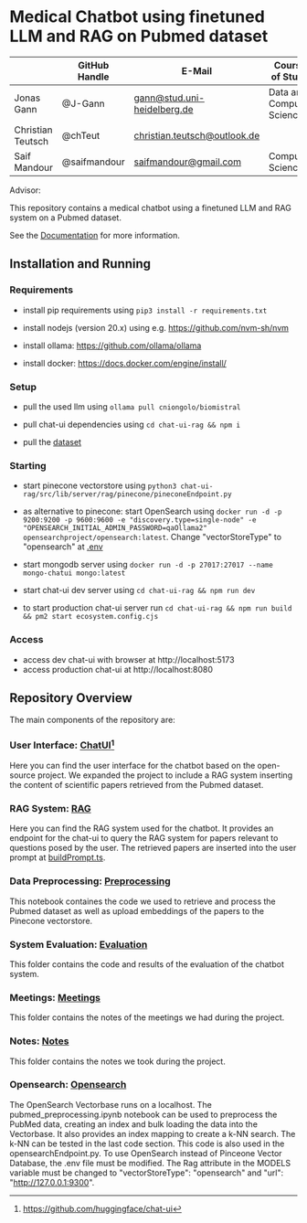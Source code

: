 # Medical Chatbot using finetuned LLM and RAG on Pubmed dataset

|                   | GitHub Handle | E-Mail                       | Course of Study           | Matriculation Number |
| ----------------- | ------------- | ---------------------------- | ------------------------- | -------------------- |
| Jonas Gann        | @J-Gann       | gann@stud.uni-heidelberg.de  | Data and Computer Science | 3367576              |
| Christian Teutsch | @chTeut       | christian.teutsch@outlook.de |                           |                      |
| Saif Mandour      | @saifmandour  | saifmandour@gmail.com        | Computer Science          | 4189231              |

Advisor:

This repository contains a medical chatbot using a finetuned LLM and RAG system on a Pubmed dataset.

See the [Documentation](./DOCUMENTATION.md) for more information.

## Installation and Running

### Requirements

- install pip requirements using `pip3 install -r requirements.txt`

- install nodejs (version 20.x) using e.g. https://github.com/nvm-sh/nvm

- install ollama: https://github.com/ollama/ollama

- install docker: https://docs.docker.com/engine/install/

### Setup

- pull the used llm using `ollama pull cniongolo/biomistral`

- pull chat-ui dependencies using `cd chat-ui-rag && npm i`

- pull the [dataset](https://www.dropbox.com/scl/fi/hyrmwrvcjqc5huue84ici/pubmed_data.zip?rlkey=hrbuq31wvsou9r8elsfmrxstq&dl=0)

### Starting

- start pinecone vectorstore using `python3 chat-ui-rag/src/lib/server/rag/pinecone/pineconeEndpoint.py`

- as alternative to pinecone: start OpenSearch using `docker run -d -p 9200:9200 -p 9600:9600 -e "discovery.type=single-node" -e "OPENSEARCH_INITIAL_ADMIN_PASSWORD=qaOllama2" opensearchproject/opensearch:latest`. Change "vectorStoreType" to "opensearch" at [.env](./chat-ui-rag/.env)

- start mongodb server using `docker run -d -p 27017:27017 --name mongo-chatui mongo:latest`

- start chat-ui dev server using `cd chat-ui-rag && npm run dev`

- to start production chat-ui server run `cd chat-ui-rag && npm run build && pm2 start ecosystem.config.cjs`

### Access

- access dev chat-ui with browser at http://localhost:5173
- access production chat-ui at http://localhost:8080

## Repository Overview

The main components of the repository are:

### User Interface: [ChatUI](./chat-ui-rag/)[^1]

Here you can find the user interface for the chatbot based on the open-source project. We expanded the project to include a RAG system inserting the content of scientific papers retrieved from the Pubmed dataset.

### RAG System: [RAG](./chat-ui-rag/src/lib/server/rag/)

Here you can find the RAG system used for the chatbot. It provides an endpoint for the chat-ui to query the RAG system for papers relevant to questions posed by the user. The retrieved papers are inserted into the user prompt at [buildPrompt.ts](./chat-ui-rag/src/lib/buildPrompt.ts).

### Data Preprocessing: [Preprocessing](./preprocessing.ipynb)

This notebook containes the code we used to retrieve and process the Pubmed dataset as well as upload embeddings of the papers to the Pinecone vectorstore.

### System Evaluation: [Evaluation](./evaluation/)

This folder contains the code and results of the evaluation of the chatbot system.

### Meetings: [Meetings](./meetings)

This folder contains the notes of the meetings we had during the project.

### Notes: [Notes](./notes)

This folder contains the notes we took during the project.

### Opensearch: [Opensearch](./opensearch)

The OpenSearch Vectorbase runs on a localhost. The pubmed_preprocessing.ipynb notebook can be used to preprocess the PubMed data, creating an index and bulk loading the data into the Vectorbase. It also provides an index mapping to create a k-NN search. The k-NN can be tested in the last code section. This code is also used in the opensearchEndpoint.py. To use OpenSearch instead of Pinceone Vector Database, the .env file must be modified. The Rag attribute in the MODELS variable must be changed to "vectorStoreType": "opensearch" and "url": "http://127.0.0.1:9300".

[^1]: https://github.com/huggingface/chat-ui
